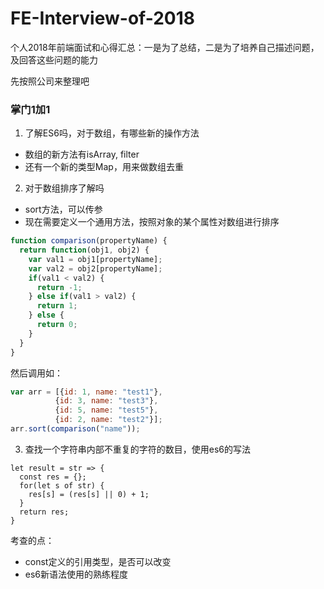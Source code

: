 # FE-Interview-of-2018
个人2018年前端面试和心得汇总：一是为了总结，二是为了培养自己描述问题，及回答这些问题的能力

先按照公司来整理吧
### 掌门1加1
1. 了解ES6吗，对于数组，有哪些新的操作方法
- 数组的新方法有isArray, filter
- 还有一个新的类型Map，用来做数组去重

2. 对于数组排序了解吗
- sort方法，可以传参
- 现在需要定义一个通用方法，按照对象的某个属性对数组进行排序
```javascript
function comparison(propertyName) {
  return function(obj1, obj2) {
    var val1 = obj1[propertyName];
    var val2 = obj2[propertyName];
    if(val1 < val2) {
      return -1;
    } else if(val1 > val2) {
      return 1;
    } else {
      return 0;
    }
  }
}
```
然后调用如：
```js
var arr = [{id: 1, name: "test1"},
          {id: 3, name: "test3"},
          {id: 5, name: "test5"},
          {id: 2, name: "test2"}];
arr.sort(comparison("name"));
```

3. 查找一个字符串内部不重复的字符的数目，使用es6的写法
```es6
let result = str => {
  const res = {};
  for(let s of str) {
    res[s] = (res[s] || 0) + 1;
  }
  return res;
}
```
考查的点：
- const定义的引用类型，是否可以改变
- es6新语法使用的熟练程度
